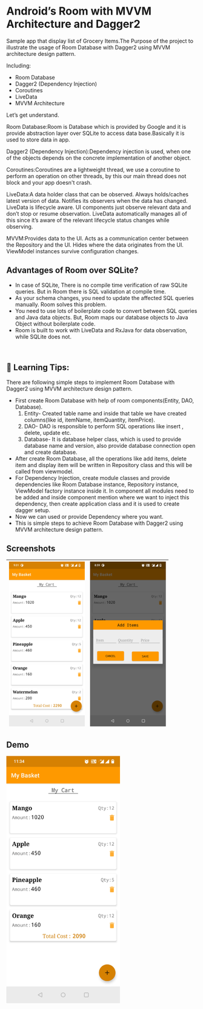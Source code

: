 # Android’s Room with MVVM Architecture and Dagger2

Sample app that display list of Grocery Items.The Purpose of the project to illustrate the usage of Room Database with Dagger2 using MVVM architecture
design pattern.<br/>

Including:  
 * Room Database
 * Dagger2 (Dependency Injection)
 * Coroutines
 * LiveData
 * MVVM Architecture

Let’s get understand.

Room Database:Room is Database which is provided by Google and it is provide abstraction layer over SQLite to access data base.Basically it is
used to store data in app.

Dagger2 (Dependency Injection):Dependency injection is used, when one of the objects depends on the concrete implementation of another object.

Coroutines:Coroutines are a lightweight thread, we use a coroutine to perform an operation on other threads, by this our main thread does not block
and your app doesn't crash.

LiveData:A data holder class that can be observed. Always holds/caches latest version of data. Notifies its observers when the data has changed.
LiveData is lifecycle aware. UI components just observe relevant data and don’t stop or resume observation. LiveData automatically manages all
of this since it’s aware of the relevant lifecycle status changes while observing.

MVVM:Provides data to the UI. Acts as a communication center between the Repository and the UI. Hides where the data originates from the UI.
ViewModel instances survive configuration changes.

## Advantages of Room over SQLite?
* In case of SQLite, There is no compile time verification of raw SQLite queries. But in Room there is SQL validation at compile time.
* As your schema changes, you need to update the affected SQL queries manually. Room solves this problem.
* You need to use lots of boilerplate code to convert between SQL queries and Java data objects. But, Room maps our database objects to Java Object without boilerplate code.
* Room is built to work with LiveData and RxJava for data observation, while SQLite does not.
<br/>

## 🚀 Learning Tips:

 There are following simple steps to implement Room Database with Dagger2 using MVVM architecture design pattern.
  - First create Room Database with help of room components(Entity, DAO, Database).
    1. Entity- Created table name and inside that table we have created columns(like id, itemName, itemQuantity, itemPrice).
    2. DAO- DAO is responsible to perform SQL operations like insert , delete, update etc.
    3. Database- It is database helper class, which is used to provide database name and version, also provide database connection
    open and create database.
  - After create Room Database, all the operations like add items, delete item and display item will be written in Repository class and this will be
    called from viewmodel.
  - For Dependency Injection, create module classes and provide dependencies like Room Database instance, Repository instance, ViewModel factory instance
    inside it. In component all modules need to be added and inside component mention where we want to inject this dependency, then create application class
    and it is used to create dagger setup.
  - Now we can used or provide Dependency where you want.
  - This is simple steps to achieve Room Database with Dagger2 using MVVM architecture design pattern.

## Screenshots
|<img src="screenshots/my_cart.jpg" width=200/>|<img src="screenshots/add_item.jpg" width=200/>|
|:----:|:----:|

## Demo
<img src="demo/demo.gif" width=300/>

